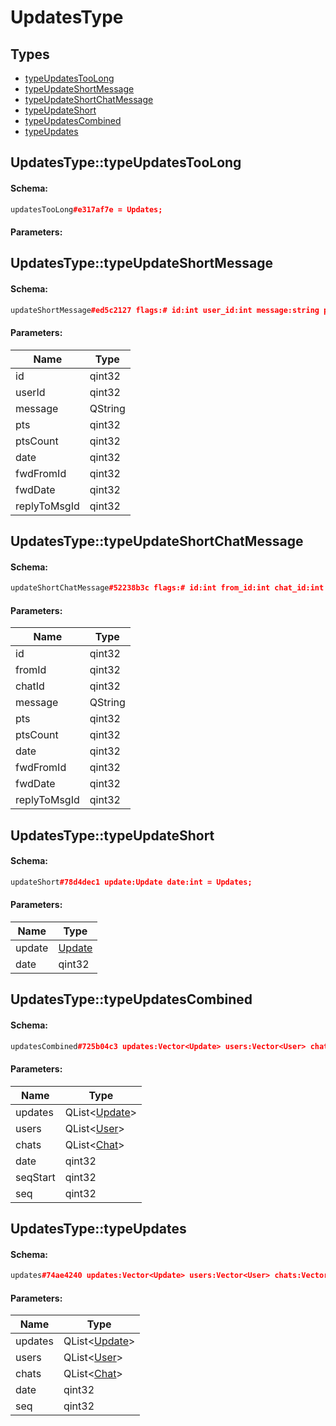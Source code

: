 # UpdatesType

## Types

* [typeUpdatesTooLong](#updatestypetypeupdatestoolong)
* [typeUpdateShortMessage](#updatestypetypeupdateshortmessage)
* [typeUpdateShortChatMessage](#updatestypetypeupdateshortchatmessage)
* [typeUpdateShort](#updatestypetypeupdateshort)
* [typeUpdatesCombined](#updatestypetypeupdatescombined)
* [typeUpdates](#updatestypetypeupdates)

## UpdatesType::typeUpdatesTooLong

#### Schema:

```c++
updatesTooLong#e317af7e = Updates;
```

#### Parameters:


## UpdatesType::typeUpdateShortMessage

#### Schema:

```c++
updateShortMessage#ed5c2127 flags:# id:int user_id:int message:string pts:int pts_count:int date:int fwd_from_id:flags.2?int fwd_date:flags.2?int reply_to_msg_id:flags.3?int = Updates;
```

#### Parameters:

|Name|Type|
|----|----|
|id|qint32|
|userId|qint32|
|message|QString|
|pts|qint32|
|ptsCount|qint32|
|date|qint32|
|fwdFromId|qint32|
|fwdDate|qint32|
|replyToMsgId|qint32|

## UpdatesType::typeUpdateShortChatMessage

#### Schema:

```c++
updateShortChatMessage#52238b3c flags:# id:int from_id:int chat_id:int message:string pts:int pts_count:int date:int fwd_from_id:flags.2?int fwd_date:flags.2?int reply_to_msg_id:flags.3?int = Updates;
```

#### Parameters:

|Name|Type|
|----|----|
|id|qint32|
|fromId|qint32|
|chatId|qint32|
|message|QString|
|pts|qint32|
|ptsCount|qint32|
|date|qint32|
|fwdFromId|qint32|
|fwdDate|qint32|
|replyToMsgId|qint32|

## UpdatesType::typeUpdateShort

#### Schema:

```c++
updateShort#78d4dec1 update:Update date:int = Updates;
```

#### Parameters:

|Name|Type|
|----|----|
|update|[Update](update.md)|
|date|qint32|

## UpdatesType::typeUpdatesCombined

#### Schema:

```c++
updatesCombined#725b04c3 updates:Vector<Update> users:Vector<User> chats:Vector<Chat> date:int seq_start:int seq:int = Updates;
```

#### Parameters:

|Name|Type|
|----|----|
|updates|QList&lt;[Update](update.md)&gt;|
|users|QList&lt;[User](user.md)&gt;|
|chats|QList&lt;[Chat](chat.md)&gt;|
|date|qint32|
|seqStart|qint32|
|seq|qint32|

## UpdatesType::typeUpdates

#### Schema:

```c++
updates#74ae4240 updates:Vector<Update> users:Vector<User> chats:Vector<Chat> date:int seq:int = Updates;
```

#### Parameters:

|Name|Type|
|----|----|
|updates|QList&lt;[Update](update.md)&gt;|
|users|QList&lt;[User](user.md)&gt;|
|chats|QList&lt;[Chat](chat.md)&gt;|
|date|qint32|
|seq|qint32|

